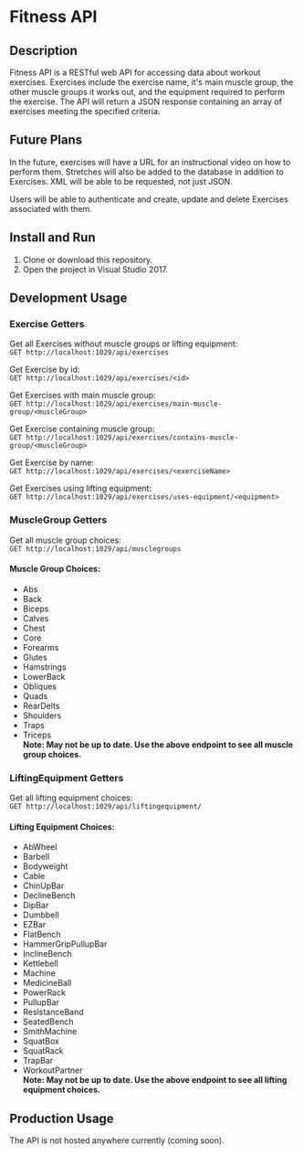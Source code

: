 # Fitness API

## Description
Fitness API is a RESTful web API for accessing data about workout exercises. Exercises include the exercise name, it's main muscle group, the other muscle groups it works out, and the equipment required to perform the exercise. The API will return a JSON response containing an array of exercises meeting the specified criteria.

## Future Plans
In the future, exercises will have a URL for an instructional video on how to perform them. Stretches will also be added to the database in addition to Exercises. XML will be able to be requested, not just JSON.

Users will be able to authenticate and create, update and delete Exercises associated with them.


## Install and Run
1. Clone or download this repository.
2. Open the project in Visual Studio 2017.

## Development Usage

### Exercise Getters
Get all Exercises without muscle groups or lifting equipment:  
`GET http://localhost:1029/api/exercises`

Get Exercise by id:  
`GET http://localhost:1029/api/exercises/<id>`

Get Exercises with main muscle group:  
`GET http://localhost:1029/api/exercises/main-muscle-group/<muscleGroup>`

Get Exercise containing muscle group:  
`GET http://localhost:1029/api/exercises/contains-muscle-group/<muscleGroup>`

Get Exercise by name:  
`GET http://localhost:1029/api/exercises/<exerciseName>`

Get Exercises using lifting equipment:  
`GET http://localhost:1029/api/exercises/uses-equipment/<equipment>`

### MuscleGroup Getters
Get all muscle group choices:  
`GET http://localhost:1029/api/musclegroups`

#### Muscle Group Choices:
- Abs
- Back
- Biceps
- Calves
- Chest
- Core
- Forearms
- Glutes
- Hamstrings
- LowerBack
- Obliques
- Quads
- RearDelts
- Shoulders
- Traps
- Triceps  
**Note: May not be up to date. Use the above endpoint to see all muscle group choices.**

### LiftingEquipment Getters
Get all lifting equipment choices:  
`GET http://localhost:1029/api/liftingequipment/`

#### Lifting Equipment Choices:
- AbWheel
- Barbell
- Bodyweight
- Cable
- ChinUpBar
- DeclineBench
- DipBar
- Dumbbell
- EZBar
- FlatBench
- HammerGripPullupBar
- InclineBench
- Kettlebell
- Machine
- MedicineBall
- PowerRack
- PullupBar
- ResistanceBand
- SeatedBench
- SmithMachine
- SquatBox
- SquatRack
- TrapBar
- WorkoutPartner  
**Note: May not be up to date. Use the above endpoint to see all lifting equipment choices.**

## Production Usage
The API is not hosted anywhere currently (coming soon).
